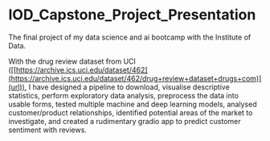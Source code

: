 # IOD_Capstone_Project_Presentation
The final project of my data science and ai bootcamp with the Institute of Data.

With the drug review dataset from UCI ([[https://archive.ics.uci.edu/dataset/462](https://archive.ics.uci.edu/dataset/462/drug+review+dataset+drugs+com)](url)), I have designed a pipeline to download, visualise descriptive statistics, perform exploratory data analysis, preprocess the data into usable forms, tested multiple machine and deep learning models, analysed customer/product relationships, identified potential areas of the market to investigate, and created a rudimentary gradio app to predict customer sentiment with reviews.
